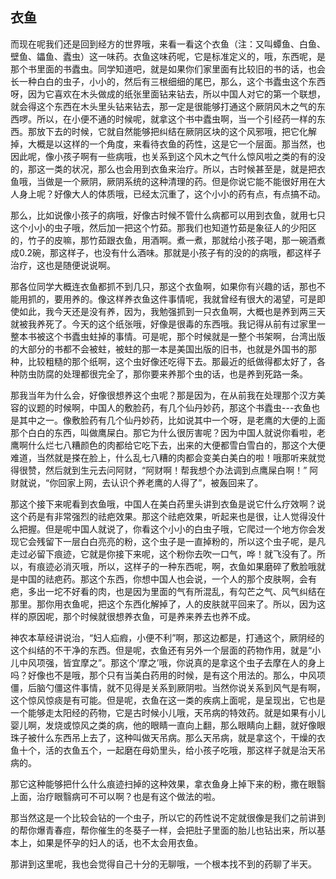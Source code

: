 ## 衣鱼

而现在呢我们还是回到经方的世界哦，来看一看这个衣鱼（注：又叫蟫鱼、白鱼、壁鱼、鑘鱼、蠹虫）这一味药。衣鱼这味药呢，它是标准定义的，哦，东西呢，是那个书里面的书蠹虫。同学知道吧，就是如果你们家里面有比较旧的书的话，也会长一种白白的虫子，小小的，然后有三根细细的尾巴，那么，这个书蠹虫这个东西呀，因为它喜欢在木头做成的纸张里面钻来钻去，所以中国人对它的第一个联想，就会得这个东西在木头里头钻来钻去，那一定是很能够打通这个厥阴风木之气的东西啰。所以，在小便不通的时候呢，就拿这个书中蠹虫啊，当一个引经药一样的东西。那放下去的时候，它就自然能够把纠结在厥阴区块的这个风邪哦，把它化解掉，大概是以这样的一个角度，来看待衣鱼的药性，这是它一个层面。那当然，也因此呢，像小孩子啊有一些病哦，也关系到这个风木之气什么惊风啦之类的有的没的，那这一类的状况，那么也会用到衣鱼来治疗。所以，古时候甚至是，就是把衣鱼哦，当做是一个厥阴，厥阴系统的这种清理的药。但是你说它能不能很好用在大人身上呢？好像大人的体质哦，已经太沉重了，这个小小的药有点，有点搞不动。

那么，比如说像小孩子的病哦，好像古时候不管什么病都可以用到衣鱼，就用七只这个小小的虫子哦，然后加一把这个竹茹。那我们也知道竹茹是象征人的少阳区的，竹子的皮嘛，那竹茹跟衣鱼，用酒啊。煮一煮，那就给小孩子喝，那一碗酒煮成0.2碗，那这样子，也没有什么酒味。那就是小孩子有的没的的病哦，都这样子治疗，这也是随便说说啊。

那各位同学大概连衣鱼都抓不到几只，那这个衣鱼啊，如果你有兴趣的话，那也不能用抓的，要用养的。像这样养衣鱼这件事情呢，我就曾经有很大的渴望，可是即使如此，我今天还是没有养，因为，我勉强抓到一只衣鱼啊，大概也是养到两三天就被我养死了。今天的这个纸张哦，好像是很毒的东西哦。我记得从前有过家里一整本书被这个书蠹虫蛀掉的事情。可是呢，那个时候就是一整个书架啊，台湾出版的大部分的书都不会被蛀，被蛀的那一本是美国出版的旧书，也就是外国书的那种，比较粗糙的那个纸啊，这个虫好像还吃得下去。那最近的纸做得都太好了，各种防虫防腐的处理都很完全了，那你要来养那个虫的话，也是养到死路一条。

那我当年为什么会，好像很想养这个虫呢？那是因为，在从前我在处理那个汉方美容的议题的时候啊，中国人的敷脸药，有几个仙丹妙药，那这个书蠹虫---衣鱼也是其中之一。像敷脸药有几个仙丹妙药，比如说其中一个呀，是老鹰的大便的上面那个白白的东西，叫做鹰屎白。那它为什么很厉害呢？因为中国人就说你看啦，老鹰啊什么烂七八糟颜色的肉都给它吃下去，出来的大便都雪白雪白的，那这个大便难道，当然就是搽在脸上，什么乱七八糟的肉都会变美白美白的啦！哦那听来就觉得很赞，然后就到生元去问阿财，“阿财啊！帮我想个办法调到点鹰屎白啊！”  阿财就说，“你回家上网，去认识个养老鹰的人得了”，被轰回来了。

那这个接下来呢看到衣鱼哦，中国人在美白药里头讲到衣鱼是说它什么疗效啊？说这个药是有非常强烈的祛疤效果。那这个祛疤效果，听起来也是很，让人觉得没什么把握。但是呢中国人就说了，你看这个小小的白虫子哦，它爬过一个地方你会发现它会残留下一层白白亮亮的粉，这个虫子是一直掉粉的，所以这个虫子呢，是凡走过必留下痕迹，它就是你接下来呢，这个粉你去吹一口气，哗！就飞没有了。所以，有痕迹必消灭哦，所以，这样子的一种东西呢，啊，衣鱼如果磨碎了敷脸哦就是中国的祛疤药。那这个东西，你想中国人也会说，一个人的那个皮肤啊，会有疤，多出一坨不好看的肉，也是因为里面的气有所混乱，有勾芒之气、风气纠结在那里。那你用衣鱼呢，把这个东西化解掉了，人的皮肤就平回来了。所以，因为这样的原因呢，那个时候就很想养衣鱼，可是养来养去也养不成。

神农本草经讲说治，“妇人疝瘕，小便不利”啊，那这边都是，打通这个，厥阴经的这个纠结的不干净的东西。但是呢，衣鱼还有另外一个层面的药物作用，就是“小儿中风项强，皆宜摩之”。那这个‘摩之’哦，你说真的是拿这个虫子去摩在人的身上吗？好像也不是哦，那个只有当美白药用的时候，是有这个用法的。那么，中风项僵，后脑勺僵这件事情，就不见得是关系到厥阴啦。当然你说关系到风气是有啊，这个惊风惊痰是有可能。但是呢，衣鱼在这一类的疾病上面呢，是呈现出，它也是一个能够走太阳经的药物，它是古时候小儿哦，天吊病的特效药。就是如果有小儿婴儿啊，发烧或惊风之类的病，他的眼睛一直向上翻，那么眼睛向上翻，就好像眼珠子被什么东西吊上去了，这种叫做天吊病。那么天吊病，就是拿这个，干燥的衣鱼十个，活的衣鱼五个，一起磨在母奶里头，给小孩子吃哦，那这样子就是治天吊病的。

那它这种能够把什么什么痕迹扫掉的这种效果，拿衣鱼身上掉下来的粉，撒在眼翳上面，治疗眼翳病可不可以啊？也是有这个做法的啦。

那当然这是一个比较会钻的一个虫子，所以它的药性说不定就很像是我们之前讲到的帮你爆青春痘，帮你催生的冬葵子一样，会把肚子里面的胎儿也钻出来，所以基本上，如果是怀孕的妇人的话，也不太会用衣鱼。

那讲到这里呢，我也会觉得自己十分的无聊哦，一个根本找不到的药聊了半天。
